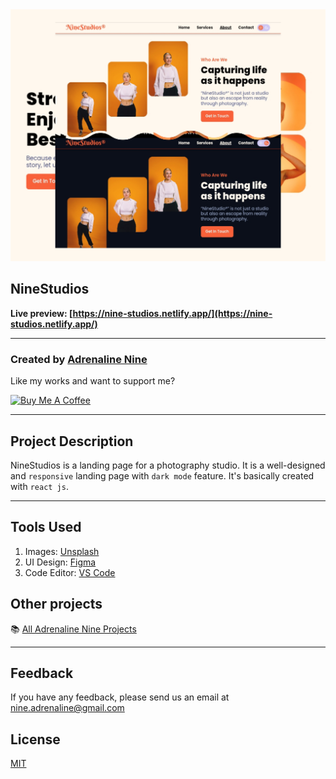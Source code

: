<img src="https://raw.githubusercontent.com/Adrenaline9/NineStudios/main/src/assets/images/image7.jpg" alt="NineStudios" />

## NineStudios

**Live preview: [https://nine-studios.netlify.app/](https://nine-studios.netlify.app/)**

---

### Created by [Adrenaline Nine](https://t.me/Adrenaline_Nine)

Like my works and want to support me?

<a href="https://www.buymeacoffee.com/adrenaline9" target="_blank"><img src="https://cdn.buymeacoffee.com/buttons/v2/default-black.png" alt="Buy Me A Coffee" style="height: 45px !important; width: 162.75px !important;" ></a>

---

## Project Description

NineStudios is a landing page for a photography studio. It is a well-designed and `responsive` landing page with `dark mode` feature. It's basically created with `react js`.

---

## Tools Used

1. Images: [Unsplash](https://unsplash.com/)
1. UI Design: [Figma](https://www.figma.com/)
1. Code Editor: [VS Code](https://code.visualstudio.com/)

## Other projects

📚 [All Adrenaline Nine Projects](https://github.com/Adrenaline9/A9-projects)

---

## Feedback

If you have any feedback, please send us an email at nine.adrenaline@gmail.com

## License

[MIT](https://choosealicense.com/licenses/mit/)
